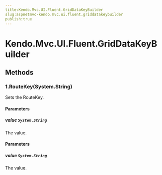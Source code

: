 ```yaml
---
title:Kendo.Mvc.UI.Fluent.GridDataKeyBuilder
slug:aspnetmvc-kendo.mvc.ui.fluent.griddatakeybuilder
publish:true
---
```


# Kendo.Mvc.UI.Fluent.GridDataKeyBuilder

## Methods

### 1.RouteKey(System.String)
Sets the RouteKey.

#### Parameters

##### value `System.String`
The value.

#### Parameters

##### value `System.String`
The value.